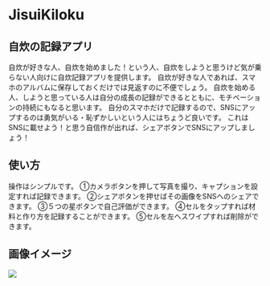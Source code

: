 # JisuiKiloku

## 自炊の記録アプリ
自炊が好きな人、自炊を始めました！という人、自炊をしようと思うけど気が乗らない人向けに自炊記録アプリを提供します。
自炊が好きな人であれば、スマホのアルバムに保存しておくだけでは見返すのに不便でしょう。
自炊を始める人、しようと思っている人は自分の成長の記録ができるとともに、モチベーションの持続にもなると思います。
自分のスマホだけで記録するので、SNSにアップするのは勇気がいる・恥ずかしいという人にはちょうど良いです。
これはSNSに載せよう！と思う自信作が出れば、シェアボタンでSNSにアップしましょう！

## 使い方
操作はシンプルです。
①カメラボタンを押して写真を撮り、キャプションを設定すれば記録できます。
②シェアボタンを押せばその画像をSNSへのシェアできます。
③５つの星ボタンで自己評価ができます。
④セルをタップすれば材料と作り方を記録することができます。
⑤セルを左へスワイプすれば削除ができます。

## 画像イメージ
![](https://user-images.githubusercontent.com/52473279/85937993-03bf3a00-b944-11ea-9f2b-bec7547298ec.png)

